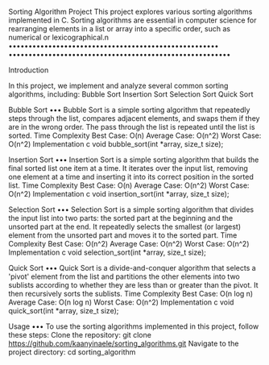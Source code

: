 Sorting Algorithm Project
This project explores various sorting algorithms implemented in C. Sorting algorithms are essential in computer science for rearranging elements in a list or array into a specific order, such as numerical or lexicographical.n
•••••••••••••••••••••••••••••••••••••••••••••••••••••
••••••••••••••••••••••••••••••••••••••••••••••••••••••••

Introduction

In this project, we implement and analyze several common sorting algorithms, including:
Bubble Sort
Insertion Sort
Selection Sort
Quick Sort

Bubble Sort
•••
Bubble Sort is a simple sorting algorithm that repeatedly steps through the list, compares adjacent elements, and swaps them if they are in the wrong order. The pass through the list is repeated until the list is sorted.
Time Complexity
Best Case: O(n)
Average Case: O(n^2)
Worst Case: O(n^2)
Implementation
c
void bubble_sort(int *array, size_t size);

Insertion Sort
•••
Insertion Sort is a simple sorting algorithm that builds the final sorted list one item at a time. It iterates over the input list, removing one element at a time and inserting it into its correct position in the sorted list.
Time Complexity
Best Case: O(n)
Average Case: O(n^2)
Worst Case: O(n^2)
Implementation
c
void insertion_sort(int *array, size_t size);

Selection Sort
•••
Selection Sort is a simple sorting algorithm that divides the input list into two parts: the sorted part at the beginning and the unsorted part at the end. It repeatedly selects the smallest (or largest) element from the unsorted part and moves it to the sorted part.
Time Complexity
Best Case: O(n^2)
Average Case: O(n^2)
Worst Case: O(n^2)
Implementation
c
void selection_sort(int *array, size_t size);

Quick Sort
•••
Quick Sort is a divide-and-conquer algorithm that selects a 'pivot' element from the list and partitions the other elements into two sublists according to whether they are less than or greater than the pivot. It then recursively sorts the sublists.
Time Complexity
Best Case: O(n log n)
Average Case: O(n log n)
Worst Case: O(n^2)
Implementation
c
void quick_sort(int *array, size_t size);

Usage
•••
To use the sorting algorithms implemented in this project, follow these steps:
Clone the repository: git clone https://github.com/kaanyinaele/sorting_algorithms.git
Navigate to the project directory: cd sorting_algorithm





